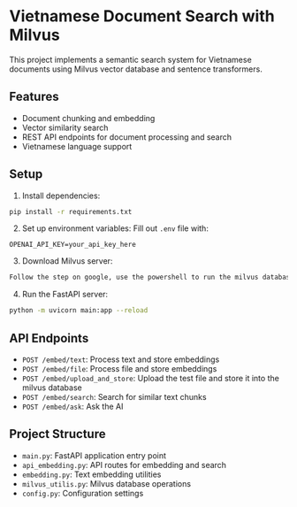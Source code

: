 # Vietnamese Document Search with Milvus

This project implements a semantic search system for Vietnamese documents using Milvus vector database and sentence transformers.

## Features

- Document chunking and embedding
- Vector similarity search
- REST API endpoints for document processing and search
- Vietnamese language support

## Setup

1. Install dependencies:
```bash
pip install -r requirements.txt
```

2. Set up environment variables:
Fill out `.env` file with:
```
OPENAI_API_KEY=your_api_key_here
```

3. Download Milvus server:
```bash
Follow the step on google, use the powershell to run the milvus database
```

4. Run the FastAPI server:
```bash
python -m uvicorn main:app --reload
```

## API Endpoints

- `POST /embed/text`: Process text and store embeddings
- `POST /embed/file`: Process file and store embeddings
- `POST /embed/upload_and_store`: Upload the test file and store it into the milvus database
- `POST /embed/search`: Search for similar text chunks
- `POST /embed/ask`: Ask the AI

## Project Structure

- `main.py`: FastAPI application entry point
- `api_embedding.py`: API routes for embedding and search
- `embedding.py`: Text embedding utilities
- `milvus_utilis.py`: Milvus database operations
- `config.py`: Configuration settings 